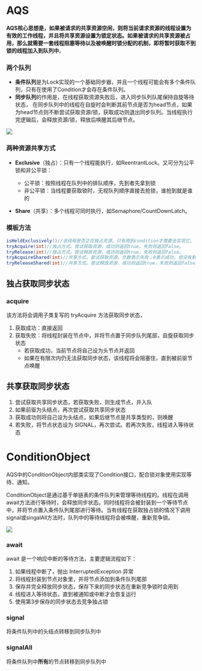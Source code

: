 # AQS



**AQS核心思想是，如果被请求的共享资源空闲，则将当前请求资源的线程设置为有效的工作线程，并且将共享资源设置为锁定状态。如果被请求的共享资源被占用，那么就需要一套线程阻塞等待以及被唤醒时锁分配的机制，即将暂时获取不到锁的线程加入到队列中**。

### 两个队列

*   **条件队列**是为Lock实现的一个基础同步器，并且一个线程可能会有多个条件队列，只有在使用了Condition才会存在条件队列。
*   **同步队列**的作用是，在线程获取资源失败后，进入同步队列队尾保持自旋等待状态， 在同步队列中的线程在自旋时会判断其前节点是否为head节点，如果为head节点则不断尝试获取资源/锁，获取成功则退出同步队列。当线程执行完逻辑后，会释放资源/锁，释放后唤醒其后继节点。

![](http://emall-t.oss-cn-hangzhou.aliyuncs.com/blog/2020-07-07-113552.jpg)

### 两种资源共享方式

- **Exclusive**（独占）：只有一个线程能执行，如ReentrantLock。又可分为公平锁和非公平锁：

  - 公平锁：按照线程在队列中的排队顺序，先到者先拿到锁
  - 非公平锁：当线程要获取锁时，无视队列顺序直接去抢锁，谁抢到就是谁的

- **Share**（共享）：多个线程可同时执行，如Semaphore/CountDownLatch。



### 模板方法

```java
isHeldExclusively()//该线程是否正在独占资源。只有用到condition才需要去实现它。
tryAcquire(int)//独占方式。尝试获取资源，成功则返回true，失败则返回false。
tryRelease(int)//独占方式。尝试释放资源，成功则返回true，失败则返回false。
tryAcquireShared(int)//共享方式。尝试获取资源。负数表示失败；0表示成功，但没有剩余可用资源；正数表示成功，且有剩余资源。
tryReleaseShared(int)//共享方式。尝试释放资源，成功则返回true，失败则返回false。
```



## 独占获取同步状态

### acquire

该方法将会调用子类复写的 tryAcquire 方法获取同步状态，

1. 获取成功：直接返回
2. 获取失败：将线程封装在节点中，并将节点置于同步队列尾部，自旋获取同步状态
    - 若获取成功，当前节点将自己设为头节点并返回
    - 如果在有限次内仍无法获取同步状态，该线程将会阻塞住，直到被前驱节点唤醒



## 共享获取同步状态

1. 尝试获取共享同步状态，若获取失败，则生成节点，并入队
2. 如果前驱为头结点，再次尝试获取共享同步状态
3. 获取成功则将自己设为头结点，如果后继节点是共享类型的，则唤醒
4. 若失败，将节点状态设为 SIGNAL，再次尝试。若再次失败，线程进入等待状态



# ConditionObject

AQS中的ConditionObject内部类实现了Condition接口，配合锁对象使用实现等待、通知。

ConditionObject是通过基于单链表的条件队列来管理等待线程的。线程在调用await方法进行等待时，会释放同步状态。同时线程将会被封装到一个等待节点中，并将节点置入条件队列尾部进行等待。当有线程在获取独占锁的情况下调用signal或singalAll方法时，队列中的等待线程将会被唤醒，重新竞争锁。


![](https://blog-pictures.oss-cn-shanghai.aliyuncs.com/15254103608166.jpg)

### await


await 是一个响应中断的等待方法，主要逻辑流程如下：
1. 如果线程中断了，抛出 InterruptedException 异常
2. 将线程封装到节点对象里，并将节点添加到条件队列尾部
3. 保存并完全释放同步状态，保存下来的同步状态在重新竞争锁时会用到
4. 线程进入等待状态，直到被通知或中断才会恢复运行
5. 使用第3步保存的同步状态去竞争独占锁

### signal

将条件队列中的头结点转移到同步队列中

### signalAll

将条件队列中**所有**的节点转移到同步队列中